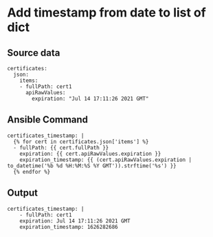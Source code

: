 # Add timestamp from date to list of dict

## Source data
```
certificates:
  json:
    items:
    - fullPath: cert1
      apiRawValues:
        expiration: "Jul 14 17:11:26 2021 GMT"
```

## Ansible Command

```
certificates_timestamp: |
  {% for cert in certificates.json['items'] %}
  - fullPath: {{ cert.fullPath }}
    expiration: {{ cert.apiRawValues.expiration }}
    expiration_timestamp: {{ (cert.apiRawValues.expiration | to_datetime('%b %d %H:%M:%S %Y GMT')).strftime('%s') }}
  {% endfor %}
```

## Output

```
certificates_timestamp: |
    - fullPath: cert1
    expiration: Jul 14 17:11:26 2021 GMT
    expiration_timestamp: 1626282686
```
